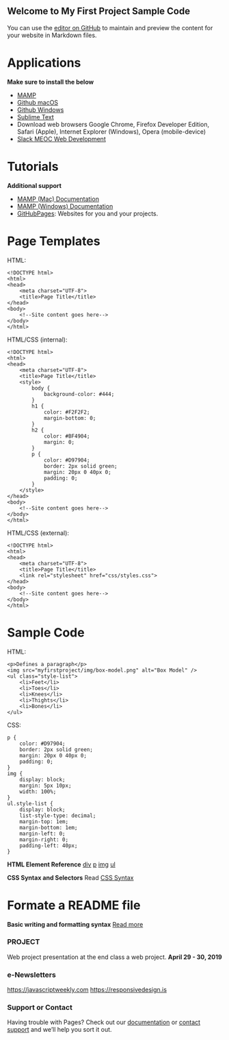 ## Welcome to My First Project Sample Code

You can use the [editor on GitHub](https://github.com/berryny/myfirstproject/edit/master/index.html) to maintain and preview the content for your website in Markdown files.

# Applications
**Make sure to install the below**
- [MAMP](https://www.mamp.info/en/downloads/)
- [Github macOS](https://central.github.com/deployments/desktop/desktop/latest/darwin)
- [Github Windows](https://central.github.com/deployments/desktop/desktop/latest/win32)
- [Sublime Text](https://www.sublimetext.com/)
- Download web browsers Google Chrome, Firefox Developer Edition, Safari (Apple), Internet Explorer (Windows), Opera (mobile-device)
- [Slack MEOC Web Development](https://meocwebdevelopment.slack.com) 

# Tutorials
**Additional support**
- [MAMP (Mac) Documentation](https://documentation.mamp.info/en/MAMP-Mac/)
- [MAMP (Windows) Documentation](https://documentation.mamp.info/en/MAMP-Windows/)
- [GitHubPages](https://pages.github.com): Websites for you and your projects.

# Page Templates
HTML:
```
<!DOCTYPE html>
<html>
<head>
	<meta charset="UTF-8">
	<title>Page Title</title>
</head>
<body>
	<!--Site content goes here-->
</body>
</html>
```

HTML/CSS (internal):
```
<!DOCTYPE html>
<html>
<head>
	<meta charset="UTF-8">
	<title>Page Title</title>
	<style>
		body {
			background-color: #444;
		}
		h1 {
			color: #F2F2F2;
			margin-bottom: 0;
		}
		h2 {
			color: #BF4904;
			margin: 0;
		}
		p {
			color: #D97904;
			border: 2px solid green;
			margin: 20px 0 40px 0;
			padding: 0;
		}
	</style>
</head>
<body>
	<!--Site content goes here-->
</body>
</html>
```
HTML/CSS (external):
```
<!DOCTYPE html>
<html>
<head>
	<meta charset="UTF-8">
	<title>Page Title</title>
	<link rel="stylesheet" href="css/styles.css">
</head>
<body>
	<!--Site content goes here-->
</body>
</html>
```

# Sample Code
HTML:
```
<p>Defines a paragraph</p>
<img src="myfirstproject/img/box-model.png" alt="Box Model" />
<ul class="style-list">
	<li>Feet</li>
	<li>Toes</li>
	<li>Knees</li>
	<li>Thights</li>
	<li>Bones</li>
</ul>
```
CSS:
```
p {
	color: #D97904;
	border: 2px solid green;
	margin: 20px 0 40px 0;
	padding: 0;
}
img {
	display: block;
	margin: 5px 10px;
	width: 100%;
}
ul.style-list {
	display: block;
	list-style-type: decimal;
	margin-top: 1em;
	margin-bottom: 1em;
	margin-left: 0;
	margin-right: 0;
	padding-left: 40px;
}
```
**HTML Element Reference**
[div](https://www.w3schools.com/tags/tag_div.asp)
[p](https://www.w3schools.com/tags/tag_p.asp)
[img](https://www.w3schools.com/tags/tag_img.asp)
[ul](https://www.w3schools.com/tags/tag_ul.asp)

**CSS Syntax and Selectors**
Read [CSS Syntax](https://www.w3schools.com/css/css_syntax.asp)

# Formate a README file
**Basic writing and formatting syntax**
[Read more](https://help.github.com/en/articles/basic-writing-and-formatting-syntax)

### PROJECT
Web project presentation at the end class a web project. **April 29 - 30, 2019**

### e-Newsletters
https://javascriptweekly.com
https://responsivedesign.is

### Support or Contact

Having trouble with Pages? Check out our [documentation](https://meocwebdevelopment.slack.com) or [contact support](https://github.com/berryny) and we’ll help you sort it out.